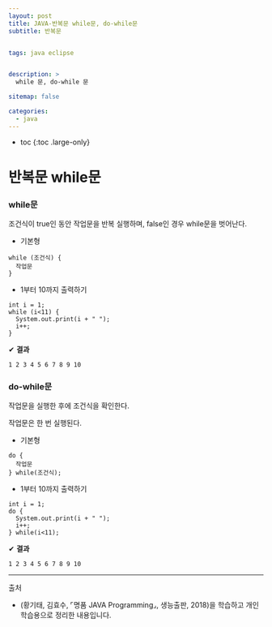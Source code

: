 ```yaml
---
layout: post
title: JAVA-반복문 while문, do-while문
subtitle: 반복문


tags: java eclipse


description: >
  while 문, do-while 문

sitemap: false

categories:
  - java
---
```


* toc
{:toc .large-only}


# 반복문 while문




### while문

조건식이 true인 동안 작업문을 반복 실행하며, false인 경우 while문을 벗어난다.

- 기본형

~~~
while (조건식) {
  작업문
}
~~~

- 1부터 10까지 출력하기

~~~
int i = 1;
while (i<11) {
  System.out.print(i + " ");
  i++;
}
~~~

✔ **결과**
~~~
1 2 3 4 5 6 7 8 9 10
~~~

### do-while문

작업문을 실행한 후에 조건식을 확인한다.

작업문은 한 번 실행된다.

- 기본형

~~~
do {
  작업문
} while(조건식);
~~~

- 1부터 10까지 출력하기

~~~
int i = 1;
do {
  System.out.print(i + " ");
  i++;
} while(i<11);
~~~

✔ **결과**
~~~
1 2 3 4 5 6 7 8 9 10
~~~






-----
출처

- (황기태, 김효수, ⌜명품 JAVA Programming⌟, 생능출판, 	2018)을 학습하고 개인 학습용으로 정리한 내용입니다.
